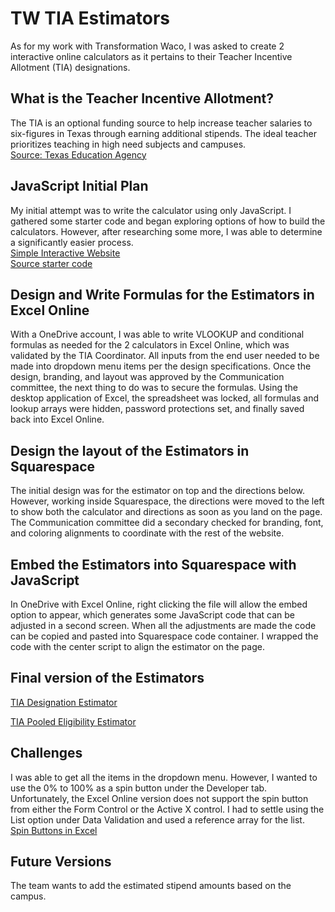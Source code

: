 # TW TIA Estimators 
As for my work with Transformation Waco, I was asked to create 2 interactive online calculators as it pertains to their Teacher Incentive Allotment (TIA) designations.

## What is the Teacher Incentive Allotment?
The TIA is an optional funding source to help increase teacher salaries to six-figures in Texas through earning additional stipends.  The ideal teacher prioritizes teaching in high need subjects and campuses.   
[Source: Texas Education Agency](https://tea.texas.gov/texas-educators/educator-initiatives-and-performance/educator-initiatives/teacher-incentive-allotment)

## JavaScript Initial Plan
My initial attempt was to write the calculator using only JavaScript.  I gathered some starter code and began exploring options of how to build the calculators.  However, after researching some more, I was able to determine a significantly easier process.        
[Simple Interactive Website](https://baylex.github.io/TW_Estimators/)    
[Source starter code](https://simplestepscode.com/javascript-quiz-tutorial/)   

## Design and Write Formulas for the Estimators in Excel Online
With a OneDrive account, I was able to write VLOOKUP and conditional formulas as needed for the 2 calculators in Excel Online, which was validated by the TIA Coordinator.  All inputs from the end user needed to be made into dropdown menu items per the design specifications.  Once the design, branding, and layout was approved by the Communication committee, the next thing to do was to secure the formulas.  Using the desktop application of Excel, the spreadsheet was locked, all formulas and lookup arrays were hidden, password protections set, and finally saved back into Excel Online.


## Design the layout of the Estimators in Squarespace 
The initial design was for the estimator on top and the directions below.  However, working inside Squarespace, the directions were moved to the left to show both the calculator and directions as soon as you land on the page.  The Communication committee did a secondary checked for branding, font, and coloring alignments to coordinate with the rest of the website. 


## Embed the Estimators into Squarespace with JavaScript
In OneDrive with Excel Online, right clicking the file will allow the embed option to appear, which generates some JavaScript code that can be adjusted in a second screen.  When all the adjustments are made the code can be copied and pasted into Squarespace code container.  I wrapped the code with the center script to align the estimator on the page.

## Final version of the Estimators
[TIA Designation Estimator](https://transformationwaco.org/tia-designation-estimator)   

[TIA Pooled Eligibility Estimator](https://transformationwaco.org/tia-pooled-estimator)   


## Challenges
I was able to get all the items in the dropdown menu.  However, I wanted to use the 0% to 100% as a spin button under the Developer tab.  Unfortunately, the Excel Online version does not support the spin button from either the Form Control or the Active X control.  I had to settle using the List option under Data Validation and used a reference array for the list.  
[Spin Buttons in Excel](https://support.microsoft.com/en-us/office/add-a-scroll-bar-or-spin-button-to-a-worksheet-f8443be3-ff00-4cad-bb2f-bf0f88ebf5bb)
  
## Future Versions
The team wants to add the estimated stipend amounts based on the campus.  
